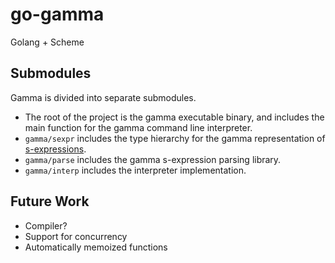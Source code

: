 go-gamma
========

Golang + Scheme

Submodules
----------

Gamma is divided into separate submodules.

- The root of the project is the gamma executable binary, and includes the main function for the gamma command line interpreter.
- `gamma/sexpr` includes the type hierarchy for the gamma representation of [s-expressions](http://en.wikipedia.org/wiki/S-expression).
- `gamma/parse` includes the gamma s-expression parsing library.
- `gamma/interp` includes the interpreter implementation.

Future Work
-----------

- Compiler?
- Support for concurrency
- Automatically memoized functions
